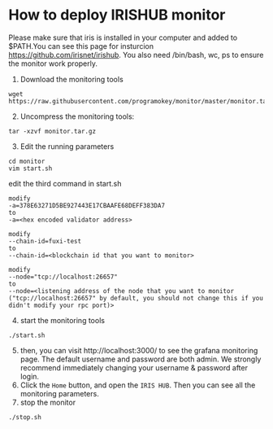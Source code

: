 # How to deploy IRISHUB monitor
Please make sure that iris is installed in your computer and added to \$PATH.You can see this page for insturcion https://github.com/irisnet/irishub. You also need /bin/bash, wc, ps to ensure the monitor work properly.
1. Download the monitoring tools
```shell
wget https://raw.githubusercontent.com/programokey/monitor/master/monitor.tar.gz
```
2. Uncompress the monitoring tools:
```
tar -xzvf monitor.tar.gz
```
3. Edit the running parameters
```shell
cd monitor
vim start.sh
```
edit the third command in start.sh
```
modify
-a=378E63271D5BE927443E17CBAAFE68DEFF383DA7
to 
-a=<hex encoded validator address>
```

```
modify
--chain-id=fuxi-test
to
--chain-id=<blockchain id that you want to monitor>
```

```
modify
--node="tcp://localhost:26657"
to
--node=<listening address of the node that you want to monitor ("tcp://localhost:26657" by default, you should not change this if you didn't modify your rpc port)>
```

4. start the monitoring tools
```
./start.sh
```
5. then, you can visit http://localhost:3000/ to see the grafana monitoring page. The default username and password are both admin. We strongly recommend immediately changing your username & password after login.
6. Click the `Home` button, and open the `IRIS HUB`. Then you can see all the monitoring parameters.
7. stop the monitor
```
./stop.sh
```
